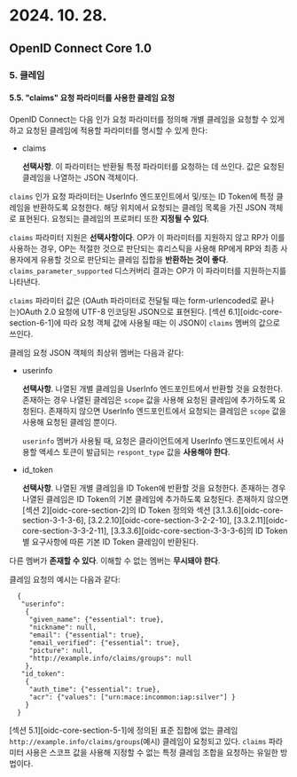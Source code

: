 # 2024. 10. 28.

## OpenID Connect Core 1.0

### 5. 클레임

#### 5.5. "claims" 요청 파라미터를 사용한 클레임 요청

OpenID Connect는 다음 인가 요청 파라미터를 정의해 개별 클레임을 요청할 수 있게 하고 요청된 클레임에 적용할 파라미터를 명시할 수 있게 한다:

* claims

  **선택사항**. 이 파라미터는 반환될 특정 파라미터를 요청하는 데 쓰인다. 값은 요청된 클레임을 나열하는 JSON 객체이다.

`claims` 인가 요청 파라미터는 UserInfo 엔드포인트에서 및/또는 ID Token에 특정 클레임을 반환하도록 요청한다. 해당 위치에서 요청되는 클레임 목록을 가진 JSON 객체로 표현된다. 요청되는 클레임의 프로퍼티 또한 **지정될 수 있다**.

`claims` 파라미터 지원은 **선택사항이다**. OP가 이 파라미터를 지원하지 않고 RP가 이를 사용하는 경우, OP는 적절한 것으로 판단되는 휴리스틱을 사용해 RP에게 RP와 최종 사용자에게 유용할 것으로 판단되는 클레임 집합을 **반환하는 것이 좋다**. `claims_parameter_supported` 디스커버리 결과는 OP가 이 파라미터를 지원하는지를 나타낸다.

`claims` 파라미터 값은 (OAuth 파라미터로 전달될 때는 form-urlencoded로 끝나는)OAuth 2.0 요청에 UTF-8 인코딩된 JSON으로 표현된다. [섹션 6.1][oidc-core-section-6-1]에 따라 요청 객체 값에 사용될 때는 이 JSON이 `claims` 멤버의 값으로 쓰인다.

클레임 요청 JSON 객체의 최상위 멤버는 다음과 같다:

* userinfo

  **선택사항**. 나열된 개별 클레임을 UserInfo 엔드포인트에서 반환할 것을 요청한다. 존재하는 경우 나열된 클레임은 `scope` 값을 사용해 요청된 클레임에 추가하도록 요청된다. 존재하지 않으면 UserInfo 엔드포인트에서 요청되는 클레임은 `scope` 값을 사용해 요청된 클레임 뿐이다.

  `userinfo` 멤버가 사용될 때, 요청은 클라이언트에게 UserInfo 엔드포인트에서 사용할 액세스 토큰이 발급되는 `respont_type` 값을 **사용해야 한다**.

* id_token

  **선택사항**. 나열된 개별 클레임을 ID Token에 반환할 것을 요청한다. 존재하는 경우 나열된 클레임은 ID Token의 기본 클레임에 추가하도록 요청된다. 존재하지 않으면 [섹션 2][oidc-core-section-2]의 ID Token 정의와 섹션 [3.1.3.6][oidc-core-section-3-1-3-6], [3.2.2.10][oidc-core-section-3-2-2-10], [3.3.2.11][oidc-core-section-3-3-2-11], [3.3.3.6][oidc-core-section-3-3-3-6]의 ID Token 별 요구사항에 따른 기본 ID Token 클레임이 반환된다.

다른 멤버가 **존재할 수 있다**. 이해할 수 없는 멤버는 **무시돼야 한다**.

클레임 요청의 예시는 다음과 같다:

```
  {
   "userinfo":
    {
     "given_name": {"essential": true},
     "nickname": null,
     "email": {"essential": true},
     "email_verified": {"essential": true},
     "picture": null,
     "http://example.info/claims/groups": null
    },
   "id_token":
    {
     "auth_time": {"essential": true},
     "acr": {"values": ["urn:mace:incommon:iap:silver"] }
    }
  }
```

[섹션 5.1][oidc-core-section-5-1]에 정의된 표준 집합에 없는 클레임 `http://example.info/claims/groups`(예시) 클레임이 요청되고 있다. `claims` 파라미터 사용은 스코프 값을 사용해 지정할 수 없는 특정 클레임 조합을 요청하는 유일한 방법이다.

